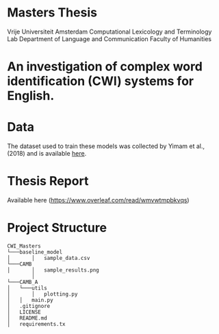 # Masters Thesis
Vrije Universiteit Amsterdam Computational Lexicology and Terminology Lab Department of Language and Communication Faculty of Humanities

# An investigation of complex word identification (CWI) systems for English.

# Data
The dataset used to train these models was collected by Yimam et al., (2018) and is available [here](https://www.inf.uni-hamburg.de/en/inst/ab/lt/resources/data/complex-word-identification-dataset.html).

# Thesis Report

Available here (https://www.overleaf.com/read/wmvwtmpbkvqs)

# Project Structure

```
CWI_Masters
└───baseline_model
│       │   sample_data.csv 
└───CAMB
│       │   sample_results.png
        │
└───CAMB_A
│   └───utils
│       │   plotting.py
│   │   main.py
│   .gitignore
│   LICENSE
│   README.md
│   requirements.tx

```
